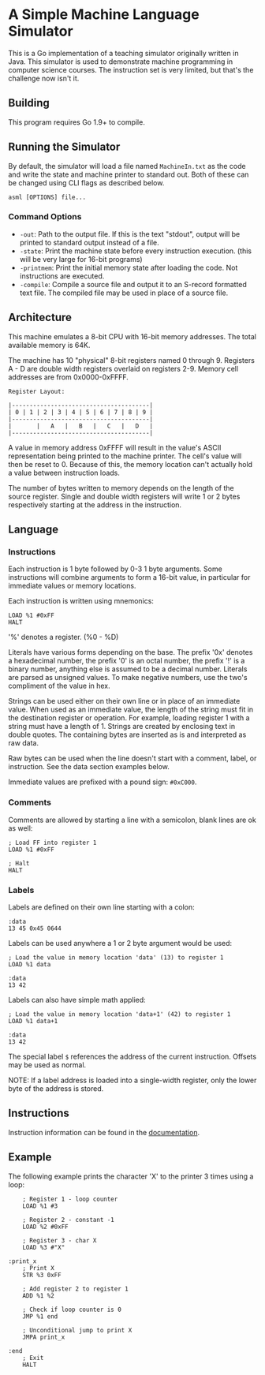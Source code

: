 # A Simple Machine Language Simulator

This is a Go implementation of a teaching simulator originally written in Java. This simulator
is used to demonstrate machine programming in computer science courses. The instruction set is very
limited, but that's the challenge now isn't it.

## Building

This program requires Go 1.9+ to compile.

## Running the Simulator

By default, the simulator will load a file named `MachineIn.txt` as the code and write the state
and machine printer to standard out. Both of these can be changed using CLI flags as described below.

`asml [OPTIONS] file...`

### Command Options

- `-out`: Path to the output file. If this is the text "stdout", output will be printed to standard output instead of a file.
- `-state`: Print the machine state before every instruction execution. (this will be very large for 16-bit programs)
- `-printmem`: Print the initial memory state after loading the code. Not instructions are executed.
- `-compile`: Compile a source file and output it to an S-record formatted text file.
The compiled file may be used in place of a source file.

## Architecture

This machine emulates a 8-bit CPU with 16-bit memory addresses. The total available memory is 64K.

The machine has 10 "physical" 8-bit registers named 0 through 9. Registers A - D are double width
registers overlaid on registers 2-9. Memory cell addresses are from 0x0000-0xFFFF.

```
Register Layout:

|---------------------------------------|
| 0 | 1 | 2 | 3 | 4 | 5 | 6 | 7 | 8 | 9 |
|---------------------------------------|
|       |   A   |   B   |   C   |   D   |
|---------------------------------------|
```

A value in memory address 0xFFFF will result in the value's ASCII representation being printed to the machine printer.
The cell's value will then be reset to 0. Because of this, the memory location can't actually hold a value
between instruction loads.

The number of bytes written to memory depends on the length of the source register. Single and double width
registers will write 1 or 2 bytes respectively starting at the address in the instruction.

## Language

### Instructions

Each instruction is 1 byte followed by 0-3 1 byte arguments. Some instructions will combine arguments to form
a 16-bit value, in particular for immediate values or memory locations.

Each instruction is written using mnemonics:

```
LOAD %1 #0xFF
HALT
```

'%' denotes a register. (%0 - %D)

Literals have various forms depending on the base. The prefix '0x' denotes a hexadecimal number, the prefix
'0' is an octal number, the prefix '!' is a binary number, anything else is assumed to be a decimal number.
Literals are parsed as unsigned values. To make negative numbers, use the two's compliment of the value in hex.

Strings can be used either on their own line or in place of an immediate value. When used as an immediate value,
the length of the string must fit in the destination register or operation. For example, loading register 1 with
a string must have a length of 1. Strings are created by enclosing text in double quotes. The containing bytes
are inserted as is and interpreted as raw data.

Raw bytes can be used when the line doesn't start with a comment, label, or instruction.
See the data section examples below.

Immediate values are prefixed with a pound sign: `#0xC000`.

### Comments

Comments are allowed by starting a line with a semicolon, blank lines are ok as well:

```
; Load FF into register 1
LOAD %1 #0xFF

; Halt
HALT
```

### Labels

Labels are defined on their own line starting with a colon:

```
:data
13 45 0x45 0644
```

Labels can be used anywhere a 1 or 2 byte argument would be used:

```
; Load the value in memory location 'data' (13) to register 1
LOAD %1 data

:data
13 42
```

Labels can also have simple math applied:

```
; Load the value in memory location 'data+1' (42) to register 1
LOAD %1 data+1

:data
13 42
```

The special label `$` references the address of the current instruction. Offsets may be used as normal.

NOTE: If a label address is loaded into a single-width register, only the lower byte of the address
is stored.

## Instructions

Instruction information can be found in the [documentation](docs/instructions.md).

## Example

The following example prints the character 'X' to the printer 3 times using a loop:

```
    ; Register 1 - loop counter
    LOAD %1 #3

    ; Register 2 - constant -1
    LOAD %2 #0xFF

    ; Register 3 - char X
    LOAD %3 #"X"

:print_x
    ; Print X
    STR %3 0xFF

    ; Add register 2 to register 1
    ADD %1 %2

    ; Check if loop counter is 0
    JMP %1 end

    ; Unconditional jump to print X
    JMPA print_x

:end
    ; Exit
    HALT
```
